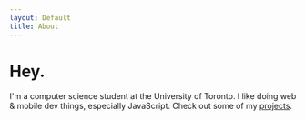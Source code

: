 ```yaml
---
layout: Default
title: About
---
```


# Hey.

I'm a computer science student at the University of Toronto. I like doing web & mobile dev things, especially JavaScript. Check out some of my [projects](/projects).
